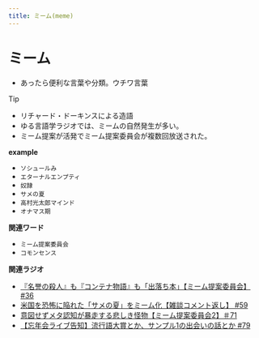 ```yaml
---
title: ミーム(meme)
---
```


# ミーム


-   あったら便利な言葉や分類。ウチワ言葉



Tip


* リチャード・ドーキンスによる造語 
* ゆる言語学ラジオでは、ミームの自然発生が多い。 
* ミーム提案が活発でミーム提案委員会が複数回放送された。


**example**

-   `ソシュールみ`
-   `エターナルエンプティ`
-   `奴隷`
-   `サメの夏`
-   `高村光太郎マインド`
-   `オナマス期`

**関連ワード**

-   `ミーム提案委員会`
-   `コモンセンス`

**関連ラジオ**

-   [『名誉の殺人』も『コンテナ物語』も「出落ち本」【ミーム提案委員会】
    #36](https://www.youtube.com/watch?v=s57oEdVH9T4)
-   [米国を恐怖に陥れた「サメの夏」をミーム化【雑談コメント返し】
    #59](https://www.youtube.com/watch?v=EtXBKIMqSUY)
-   [意図せずメタ認知が暴走する悲しき怪物【ミーム提案委員会2】＃71](https://www.youtube.com/watch?v=sj7eer2tArs)
-   [【忘年会ライブ告知】流行語大賞とか、サンプル1の出会いの話とか
    #79](https://www.youtube.com/watch?v=2iwZmLJ5OnE)
